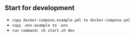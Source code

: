 ## Start for development

- `copy docker-compose.example.yml to docker-compose.yml`
- `copy .env.example to .env`
- `run command: sh start.sh dev`
